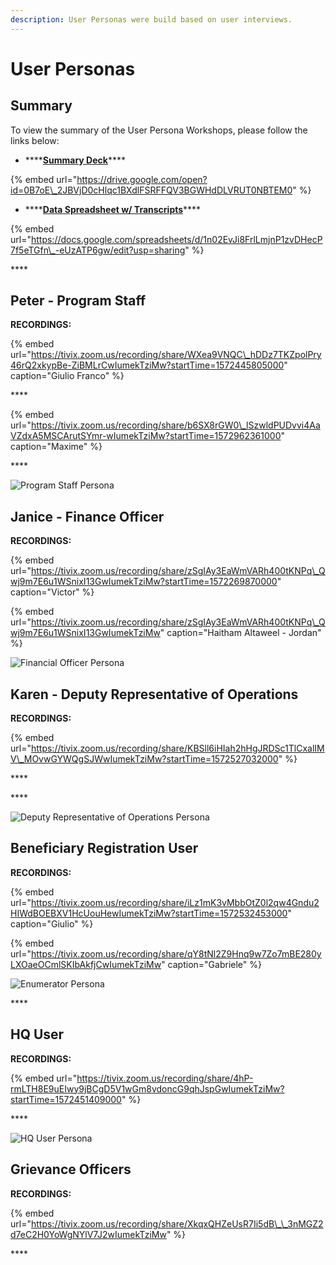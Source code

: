 ```yaml
---
description: User Personas were build based on user interviews.
---
```


# User Personas

## Summary

To view the summary of the User Persona Workshops, please follow the links below:

* \*\*\*\*[**Summary Deck**](https://drive.google.com/open?id=0B7oE_2JBVjD0cHlqc1BXdlFSRFFQV3BGWHdDLVRUT0NBTEM0)\*\*\*\*

{% embed url="https://drive.google.com/open?id=0B7oE\_2JBVjD0cHlqc1BXdlFSRFFQV3BGWHdDLVRUT0NBTEM0" %}

* \*\*\*\*[**Data Spreadsheet w/ Transcripts**](https://docs.google.com/spreadsheets/d/1n02EvJi8FrlLmjnP1zvDHecP7f5eTGfn_-eUzATP6gw/edit?usp=sharing)\*\*\*\*

{% embed url="https://docs.google.com/spreadsheets/d/1n02EvJi8FrlLmjnP1zvDHecP7f5eTGfn\_-eUzATP6gw/edit?usp=sharing" %}

\*\*\*\*

## Peter - Program Staff

**RECORDINGS:**

{% embed url="https://tivix.zoom.us/recording/share/WXea9VNQC\_hDDz7TKZpolPry46rQ2xkypBe-ZiBMLrCwIumekTziMw?startTime=1572445805000" caption="Giulio Franco" %}

\*\*\*\*

{% embed url="https://tivix.zoom.us/recording/share/b6SX8rGW0\_lSzwldPUDvvi4AaVZdxA5MSCArutSYmr-wIumekTziMw?startTime=1572962361000" caption="Maxime" %}

\*\*\*\*

![Program Staff Persona](../../.gitbook/assets/screenshot-2019-11-15-at-17.33.29.png)

## Janice - Finance Officer

**RECORDINGS:**

{% embed url="https://tivix.zoom.us/recording/share/zSgIAy3EaWmVARh400tKNPq\_Qwj9m7E6u1WSnixI13GwIumekTziMw?startTime=1572269870000" caption="Victor" %}

{% embed url="https://tivix.zoom.us/recording/share/zSgIAy3EaWmVARh400tKNPq\_Qwj9m7E6u1WSnixI13GwIumekTziMw" caption="Haitham Altaweel - Jordan" %}



![Financial Officer Persona](../../.gitbook/assets/screenshot-2019-11-15-at-17.33.37.png)

## Karen - Deputy Representative of Operations

**RECORDINGS:**

{% embed url="https://tivix.zoom.us/recording/share/KBSll6iHIah2hHgJRDSc1TlCxalIMV\_MOvwGYWQgSJWwIumekTziMw?startTime=1572527032000" %}

\*\*\*\*

\*\*\*\*

![Deputy Representative of Operations Persona](../../.gitbook/assets/screenshot-2019-11-15-at-17.33.47.png)

## Beneficiary Registration User

**RECORDINGS:**

{% embed url="https://tivix.zoom.us/recording/share/iLz1mK3vMbbOtZ0l2qw4Gndu2HIWdBOEBXV1HcUouHewIumekTziMw?startTime=1572532453000" caption="Giulio" %}

{% embed url="https://tivix.zoom.us/recording/share/qY8tNl2Z9Hnq9w7Zo7mBE280yLXOaeOCmlSKIbAkfjCwIumekTziMw" caption="Gabriele" %}

![Enumerator Persona](../../.gitbook/assets/screenshot-2019-11-15-at-17.34.04.png)

\*\*\*\*

## HQ User

**RECORDINGS:**

{% embed url="https://tivix.zoom.us/recording/share/4hP-rmLTH8E9uEIwy9jBCgD5V1wGm8vdoncG9qhJspGwIumekTziMw?startTime=1572451409000" %}

\*\*\*\*

![HQ User Persona](../../.gitbook/assets/screenshot-2019-11-15-at-17.33.55.png)

## Grievance Officers

**RECORDINGS:**

{% embed url="https://tivix.zoom.us/recording/share/XkqxQHZeUsR7Ii5dB\_\_3nMGZ2d7eC2H0YoWgNYlV7J2wIumekTziMw" %}

\*\*\*\*



